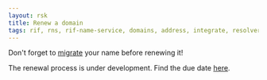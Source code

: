 ```yaml
---
layout: rsk
title: Renew a domain
tags: rif, rns, rif-name-service, domains, address, integrate, resolver, node, sdk, libraries, infrastructure, protocols, mvp, design, rbtc, defi, decentralized, quick-start, guides, tutorial, networks, dapps, tools, rootstock, rsk, ethereum, smart-contracts, install, get-started, how-to, mainnet, testnet, contracts, wallets, web3, crypto
---
```


Don't forget to [migrate](/rif/rns/operations/Migrate-a-name) your name before renewing it!

The renewal process is under development. Find the due date [here](https://github.com/rnsdomains/rns-rskregistrar/milestone/3).
